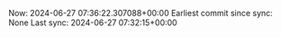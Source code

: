 Now: 2024-06-27 07:36:22.307088+00:00 Earliest commit since sync: None Last sync: 2024-06-27 07:32:15+00:00
